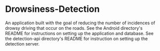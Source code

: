 # Drowsiness-Detection
An application built with the goal of reducing the number of incidences of drowsy driving that occur on the roads.
See the Android directory's README for instructions on setting up the application and database.
See the detection-api directory's README for instruction on setting up the detection server.
